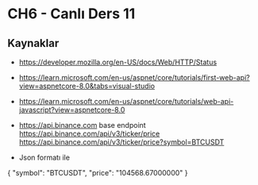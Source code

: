 ﻿# CH6 - Canlı Ders 11

## Kaynaklar
- https://developer.mozilla.org/en-US/docs/Web/HTTP/Status
- https://learn.microsoft.com/en-us/aspnet/core/tutorials/first-web-api?view=aspnetcore-8.0&tabs=visual-studio
- https://learn.microsoft.com/en-us/aspnet/core/tutorials/web-api-javascript?view=aspnetcore-8.0
 
- https://api.binance.com base endpoint
https://api.binance.com/api/v3/ticker/price 
https://api.binance.com/api/v3/ticker/price?symbol=BTCUSDT    

- Json formatı ile  

{
  "symbol": "BTCUSDT",
  "price": "104568.67000000"
}